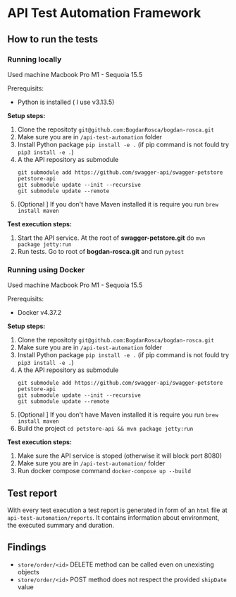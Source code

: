 # API Test Automation Framework


## How to run the tests

### Running locally
Used machine Macbook Pro M1 - Sequoia 15.5

Prerequisits: 
- Python is installed ( I use v3.13.5)

**Setup steps:** 
1. Clone the repositoty `git@github.com:BogdanRosca/bogdan-rosca.git`  
2. Make sure you are in `/api-test-automation` folder       
3. Install Python package `pip install -e .` (if pip command is not fould try `pip3 install -e .`)   
4. A the API repository as submodule 
   ```
   git submodule add https://github.com/swagger-api/swagger-petstore petstore-api
   git submodule update --init --recursive
   git submodule update --remote
   ```
5. [Optional ] If you don't have Maven installed it is require you run `brew install maven`

**Test execution steps:**  
1. Start the API service. At the root of **swagger-petstore.git** do `mvn package jetty:run`
2. Run tests. Go to root of **bogdan-rosca.git** and run `pytest`

### Running using Docker 
Used machine Macbook Pro M1 - Sequoia 15.5

Prerequisits: 
- Docker v4.37.2

**Setup steps:** 
1. Clone the repositoty `git@github.com:BogdanRosca/bogdan-rosca.git`  
2. Make sure you are in `/api-test-automation` folder       
3. Install Python package `pip install -e .` (if pip command is not fould try `pip3 install -e .`)   
4. A the API repository as submodule 
   ```
   git submodule add https://github.com/swagger-api/swagger-petstore petstore-api
   git submodule update --init --recursive
   git submodule update --remote
   ```
5. [Optional ] If you don't have Maven installed it is require you run `brew install maven`
6. Build the project `cd petstore-api && mvn package jetty:run`

**Test execution steps:**  
1. Make sure the API service is stoped (otherwise it will block port 8080)
2. Make sure you are in `/api-test-automation/` folder       
3. Run docker compose command `docker-compose up --build`
 

## Test report
With every test execution a test report is generated in form of an `html` file at `api-test-automation/reports`. It contains information about environment, the executed summary and duration.


## Findings
- `store/order/<id>` DELETE method can be called even on unexisting objects 
- `store/order/<id>` POST method does not respect the provided `shipDate` value
